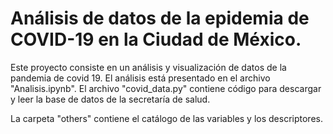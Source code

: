 # Análisis de datos de la epidemia de COVID-19 en la Ciudad de México.

Este proyecto consiste en un análisis y visualización de datos de la pandemia de covid 19. El análisis está presentado en el archivo "Analisis.ipynb". El archivo "covid_data.py" contiene código para descargar y leer la base de datos de la secretaría de salud.

La carpeta "others" contiene el catálogo de las variables y los descriptores.
